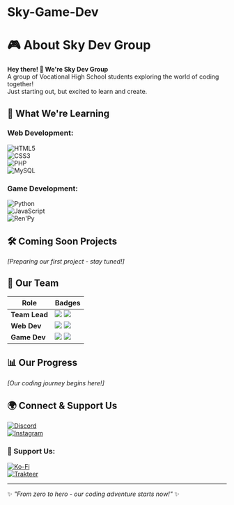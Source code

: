 # Sky-Game-Dev
# 🎮 About Sky Dev Group  
**Hey there! 👋 We're Sky Dev Group**  
A group of Vocational High School students exploring the world of coding together!  
Just starting out, but excited to learn and create.  

## 🌱 What We're Learning  
### Web Development:  
![HTML5](https://img.shields.io/badge/HTML5-E34F26?style=for-the-badge&logo=html5&logoColor=white)  
![CSS3](https://img.shields.io/badge/CSS3-1572B6?style=for-the-badge&logo=css3&logoColor=white)  
![PHP](https://img.shields.io/badge/PHP-777BB4?style=for-the-badge&logo=php&logoColor=white)  
![MySQL](https://img.shields.io/badge/MySQL-4479A1?style=for-the-badge&logo=mysql&logoColor=white)  

### Game Development:  
![Python](https://img.shields.io/badge/Python-3670A0?style=for-the-badge&logo=python&logoColor=ffdd54)  
![JavaScript](https://img.shields.io/badge/JavaScript-F7DF1E?style=for-the-badge&logo=javascript&logoColor=black)  
![Ren'Py](https://img.shields.io/badge/Ren'Py-000000?style=for-the-badge&logo=python&logoColor=white)  

## 🛠️ Coming Soon Projects  
*[Preparing our first project - stay tuned!]*  

## 👥 Our Team  
| Role           | Badges |  
|----------------|--------|  
| **Team Lead**  | <img src="https://img.shields.io/badge/S-Leader-00FFFF?style=for-the-badge&logoColor=white"> <img src="https://img.shields.io/badge/S-Organizer-00FFFF?style=for-the-badge&logoColor=white"> |  
| **Web Dev**    | <img src="https://img.shields.io/badge/S-Web%20Dev-00FFFF?style=for-the-badge&logoColor=white"> <img src="https://img.shields.io/badge/S-Frontend-00FFFF?style=for-the-badge&logoColor=white"> |  
| **Game Dev**   | <img src="https://img.shields.io/badge/S-Game%20Dev-00FFFF?style=for-the-badge&logoColor=white"> <img src="https://img.shields.io/badge/S-Creator-00FFFF?style=for-the-badge&logoColor=white"> |  

## 📊 Our Progress  
*[Our coding journey begins here!]*  

## 🌍 Connect & Support Us  
[![Discord](https://img.shields.io/badge/Discord-5865F2?style=for-the-badge&logo=discord&logoColor=white)](https://discord.gg/skydev)  
[![Instagram](https://img.shields.io/badge/Instagram-E4405F?style=for-the-badge&logo=instagram&logoColor=white)](https://instagram.com/skydevgroup)  

### 💖 Support Us:  
[![Ko-Fi](https://img.shields.io/badge/Ko--fi-FF5E5B?style=for-the-badge&logo=ko-fi&logoColor=white)](https://ko-fi.com/skydevgroup)  
[![Trakteer](https://img.shields.io/badge/Trakteer-EE3A43?style=for-the-badge&logo=ko-fi&logoColor=white)](https://trakteer.id/skydevgroup)  

---  
✨ *"From zero to hero - our coding adventure starts now!"* ✨  
